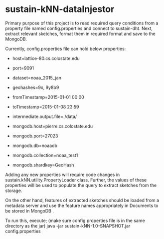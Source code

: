# sustain-kNN-dataInjestor

Primary purpose of this project is to read required query conditions from a property file
named config.properties and connect to sustain-dht. Next, extract relevant sketches, format them
in required format and save to the MongoDB.

Currently, config.properties file can hold below properties:

* host=lattice-80.cs.colostate.edu
* port=9091
* dataset=noaa_2015_jan
* geohashes=9x, 9y8b9
* fromTimestamp=2015-01-01 00:00
* toTimestamp=2015-01-08 23:59
* intermediate.output.file=./data/

* mongodb.host=pierre.cs.colostate.edu
* mongodb.port=27023
* mongodb.db=noaadb
* mongodb.collection=noaa_test1
* mongodb.shardkey=GeoHash

Adding any new properties will require code changes in sustain.kNN.utility.PropertyLoader class.
Further, the values of these properties will be used to populate the query
to extract sketches from the storage.

On the other hand, features of extracted sketches should be loaded from a metadata server and use the 
feature names appropriately in Documents to be stored in MongoDB .

To run this, execute; (make sure config.properties file is in the same directory as the jar)
java -jar sustain-kNN-1.0-SNAPSHOT.jar config.properties
